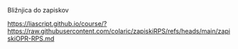 Bližnjica do zapiskov

https://liascript.github.io/course/?https://raw.githubusercontent.com/colaric/zapiskiRPS/refs/heads/main/zapiskiOPR-RPS.md